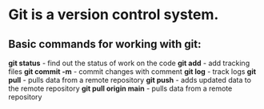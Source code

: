
# Git is a version control system.
## Basic commands for working with git:
**git status** - find out the status of work on the code
**git add** - add tracking files
**git commit -m** - commit changes with comment
**git log** - track logs
**git pull** - pulls data from a remote repository
**git push** - adds updated data to the remote repository
**git pull origin main** - pulls data from a remote repository
